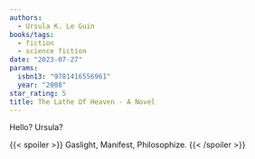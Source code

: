 ```yaml
---
authors:
  - Ursula K. Le Guin
books/tags:
  - fiction
  - science fiction
date: "2023-07-27"
params:
  isbn13: "9781416556961"
  year: "2008"
star_rating: 5
title: The Lathe Of Heaven - A Novel
---
```


Hello? Ursula?

<!--more-->

{{< spoiler >}} Gaslight, Manifest, Philosophize. {{< /spoiler >}}
